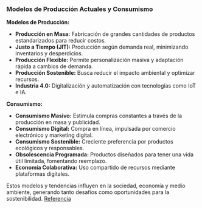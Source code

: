 ### **Modelos de Producción Actuales y Consumismo**

**Modelos de Producción:**
- **Producción en Masa:** Fabricación de grandes cantidades de productos estandarizados para reducir costos.
- **Justo a Tiempo (JIT):** Producción según demanda real, minimizando inventarios y desperdicios.
- **Producción Flexible:** Permite personalización masiva y adaptación rápida a cambios de demanda.
- **Producción Sostenible:** Busca reducir el impacto ambiental y optimizar recursos.
- **Industria 4.0:** Digitalización y automatización con tecnologías como IoT e IA.

**Consumismo:**
- **Consumismo Masivo:** Estimula compras constantes a través de la producción en masa y publicidad.
- **Consumismo Digital:** Compra en línea, impulsada por comercio electrónico y marketing digital.
- **Consumismo Sostenible:** Creciente preferencia por productos ecológicos y responsables.
- **Obsolescencia Programada:** Productos diseñados para tener una vida útil limitada, fomentando reemplazo.
- **Economía Colaborativa:** Uso compartido de recursos mediante plataformas digitales.

Estos modelos y tendencias influyen en la sociedad, economía y medio ambiente, generando tanto desafíos como oportunidades para la sostenibilidad.
[Referencia](https://www.mrpeasy.com/blog/es/fabricacion-justo-a-tiempo/?utm_source=chatgpt.com)
